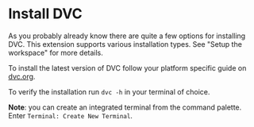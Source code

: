 # Install DVC

As you probably already know there are quite a few options for installing DVC.
This extension supports various installation types. See "Setup the workspace"
for more details.

To install the latest version of DVC follow your platform specific guide on
[dvc.org](https://dvc.org/doc/install).

To verify the installation run `dvc -h` in your terminal of choice.

**Note**: you can create an integrated terminal from the command palette. Enter
`Terminal: Create New Terminal`.
